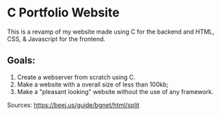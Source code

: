 # C Portfolio Website

This is a revamp of my website made using C for the backend and HTML, CSS, & Javascript for the frontend. 


## Goals:
1. Create a webserver from scratch using C.
2. Make a website with a overall size of less than 100kb;
3. Make a "pleasant looking" website without the use of any framework.


Sources: https://beej.us/guide/bgnet/html/split
